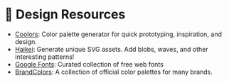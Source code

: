 # :art: Design Resources

- [Coolors](https://coolors.co): Color palette generator for quick prototyping, inspiration, and design.
- [Haikei](https://haikei.app): Generate unique SVG assets. Add blobs, waves, and other interesting patterns!
- [Google Fonts](https://fonts.google.com): Curated collection of free web fonts
- [BrandColors](http://brandcolors.net): A collection of official color palettes for many brands.
